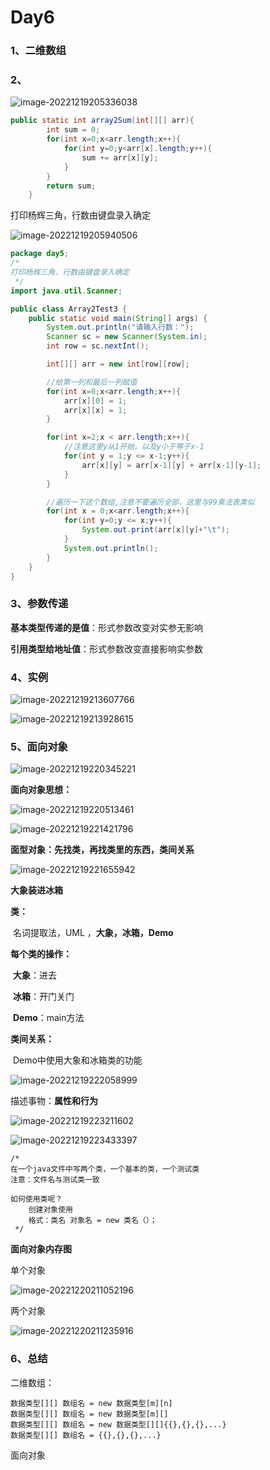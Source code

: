 # Day6

### 1、二维数组

### 2、

![image-20221219205336038](C:\Users\Ywx\AppData\Roaming\Typora\typora-user-images\image-20221219205336038.png)

```java
public static int array2Sum(int[][] arr){
        int sum = 0;
        for(int x=0;x<arr.length;x++){
            for(int y=0;y<arr[x].length;y++){
                sum += arr[x][y];
            }
        }
        return sum;
    }
```



打印杨辉三角，行数由键盘录入确定

![image-20221219205940506](C:\Users\Ywx\AppData\Roaming\Typora\typora-user-images\image-20221219205940506.png)

```java
package day5;
/*
打印杨辉三角，行数由键盘录入确定
 */
import java.util.Scanner;

public class Array2Test3 {
    public static void main(String[] args) {
        System.out.println("请输入行数：");
        Scanner sc = new Scanner(System.in);
        int row = sc.nextInt();

        int[][] arr = new int[row][row];

        //给第一列和最后一列赋值
        for(int x=0;x<arr.length;x++){
            arr[x][0] = 1;
            arr[x][x] = 1;
        }

        for(int x=2;x < arr.length;x++){
            //注意这里y从1开始，以及y小于等于x-1
            for(int y = 1;y <= x-1;y++){
                arr[x][y] = arr[x-1][y] + arr[x-1][y-1];
            }
        }

        //遍历一下这个数组,注意不要遍历全部，这里与99乘法表类似
        for(int x = 0;x<arr.length;x++){
            for(int y=0;y <= x;y++){
                System.out.print(arr[x][y]+"\t");
            }
            System.out.println();
        }
    }
}

```



### 3、参数传递

**基本类型传递的是值**：形式参数改变对实参无影响

**引用类型给地址值**：形式参数改变直接影响实参数



### 4、实例

![image-20221219213607766](C:\Users\Ywx\AppData\Roaming\Typora\typora-user-images\image-20221219213607766.png)



![image-20221219213928615](C:\Users\Ywx\AppData\Roaming\Typora\typora-user-images\image-20221219213928615.png)



### 5、面向对象

![image-20221219220345221](C:\Users\Ywx\AppData\Roaming\Typora\typora-user-images\image-20221219220345221.png)

**面向对象思想：**

![image-20221219220513461](C:\Users\Ywx\AppData\Roaming\Typora\typora-user-images\image-20221219220513461.png)



![image-20221219221421796](C:\Users\Ywx\AppData\Roaming\Typora\typora-user-images\image-20221219221421796.png)

**面型对象：先找类，再找类里的东西，类间关系**

![image-20221219221655942](C:\Users\Ywx\AppData\Roaming\Typora\typora-user-images\image-20221219221655942.png)



**大象装进冰箱**

**类：**

​		名词提取法，UML ，**大象，冰箱，Demo**

**每个类的操作：**

​		**大象**：进去

​		**冰箱**：开门关门

​		**Demo**：main方法

**类间关系：**

​		Demo中使用大象和冰箱类的功能

![image-20221219222058999](C:\Users\Ywx\AppData\Roaming\Typora\typora-user-images\image-20221219222058999.png)



描述事物：**属性和行为**

![image-20221219223211602](C:\Users\Ywx\AppData\Roaming\Typora\typora-user-images\image-20221219223211602.png)

![image-20221219223433397](C:\Users\Ywx\AppData\Roaming\Typora\typora-user-images\image-20221219223433397.png)

```
/*
在一个java文件中写两个类，一个基本的类，一个测试类
注意：文件名与测试类一致

如何使用类呢？
    创建对象使用
    格式：类名 对象名 = new 类名（）；
 */
```

**面向对象内存图**

单个对象

![image-20221220211052196](C:\Users\Ywx\AppData\Roaming\Typora\typora-user-images\image-20221220211052196.png)



两个对象

![image-20221220211235916](C:\Users\Ywx\AppData\Roaming\Typora\typora-user-images\image-20221220211235916.png)



### 6、总结

二维数组：

```
数据类型[][] 数组名 = new 数据类型[m][n]
数据类型[][] 数组名 = new 数据类型[m][]
数据类型[][] 数组名 = new 数据类型[][]{{},{},{},...}
数据类型[][] 数组名 = {{},{},{},...}
```

面向对象









